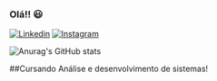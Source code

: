 ### Olá!! 😃  


[![Linkedin](https://img.shields.io/badge/LinkedIn-0077B5?style=for-the-badge&logo=linkedin&logoColor=white)](https://www.linkedin.com/in/luiz-fontoura-6ab500132/)
[![Instagram](	https://img.shields.io/badge/Instagram-E4405F?style=for-the-badge&logo=instagram&logoColor=white)](https://www.instagram.com/luiz_vinicios_/)


![Anurag's GitHub stats](https://github-readme-stats.vercel.app/api?username=luizvinicios&show_icons=true&theme=cobalt2)
<br>

##Cursando Análise e desenvolvimento de sistemas!
